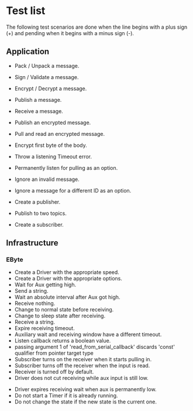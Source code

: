 Test list
=========

The following test scenarios are done when the line begins with a plus sign (+) 
and pending when it begins with a minus sign (-).

## Application ##

+ Pack / Unpack a message.
+ Sign / Validate a message.
+ Encrypt / Decrypt a message.
+ Publish a message.
+ Receive a message.

+ Publish an encrypted message.
+ Pull and read an encrypted message.

+ Encrypt first byte of the body.
+ Throw a listening Timeout error.

+ Permanently listen for pulling as an option.
+ Ignore an invalid message.
+ Ignore a message for a different ID as an option.

+ Create a publisher.
+ Publish to two topics.
+ Create a subscriber.

## Infrastructure ##

### EByte ###

+ Create a Driver with the appropriate speed.
+ Create a Driver with the appropriate options.
+ Wait for Aux getting high.
+ Send a string.
+ Wait an absolute interval after Aux got high.
+ Receive nothing.
+ Change to normal state before receiving.
+ Change to sleep state after receiving.
+ Receive a string.
+ Expire receiving timeout.
+ Auxiliary wait and receiving window have a different timeout.
+ Listen callback returns a boolean value.
+ passing argument 1 of 'read_from_serial_callback' discards 'const' qualifier from pointer target type
+ Subscriber turns on the receiver when it starts pulling in.
+ Subscriber turns off the receiver when the input is read.
+ Receiver is turned off by default.
+ Driver does not cut receiving while aux input is still low.
- Driver expires receiving wait when aux is permanently low.
- Do not start a Timer if it is already running.
- Do not change the state if the new state is the current one.